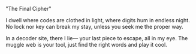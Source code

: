 "The Final Cipher"

I dwell where codes are clothed in light, where digits hum in endless night. No lock nor key can break my stay, unless you seek me the proper way.

In a decoder site, there I lie— your last piece to escape, all in my eye. The muggle web is your tool, just find the right words and play it cool.
